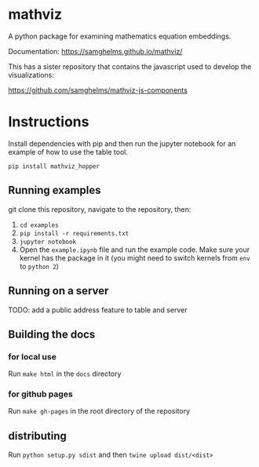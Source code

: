 # mathviz
A python package for examining mathematics equation embeddings.

Documentation: https://samghelms.github.io/mathviz/

This has a sister repository that contains the javascript used to develop the visualizations:

https://github.com/samghelms/mathviz-js-components

# Instructions

Install dependencies with pip and then run the jupyter notebook for an example of how to use the table tool.

`pip install mathviz_hopper`

## Running examples

git clone this repository, navigate to the repository, then:

1. `cd examples`
2. `pip install -r requirements.txt`
3. `jupyter notebook`
4. Open the `example.ipynb` file and run the example code. Make sure your kernel has the package in it (you might need to switch kernels from `env` to `python 2`)

## Running on a server

TODO: add a public address feature to table and server

## Building the docs

### for local use
Run `make html` in the `docs` directory

### for github pages
Run `make gh-pages` in the root directory of the repository

## distributing 

Run `python setup.py sdist`
and then
`twine upload dist/<dist>`
	
